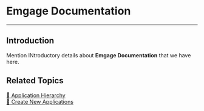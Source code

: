 # Emgage Documentation
---

## Introduction

Mention INtroductory details about **Emgage Documentation** that we have here.


## Related Topics

[🔖 Application Hierarchy](application-hierarchy.md)<BR>
[🔖 Create New Applications](create-application-introduction.md)<BR>
